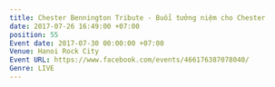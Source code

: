 ```yaml
---
title: Chester Bennington Tribute - Buổi tưởng niệm cho Chester
date: 2017-07-26 16:49:00 +07:00
position: 55
Event date: 2017-07-30 00:00:00 +07:00
Venue: Hanoi Rock City
Event URL: https://www.facebook.com/events/466176387078040/
Genre: LIVE
---
```


